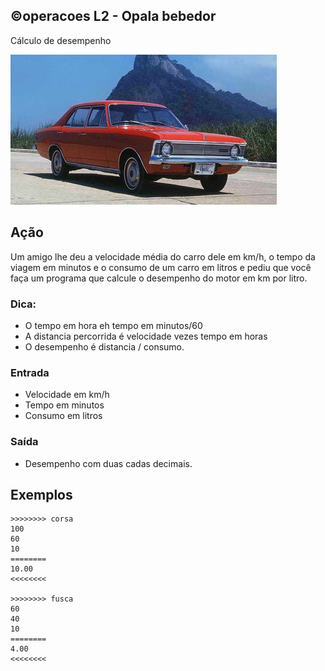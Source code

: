 ## ©operacoes L2 - Opala bebedor
Cálculo de desempenho

![](__capa.jpg)

## Ação

Um amigo lhe deu a velocidade média do carro dele em km/h, o tempo da viagem em minutos e o consumo de um carro em litros e pediu que você faça um programa que calcule o desempenho do motor em km por litro.

### Dica:

- O tempo em hora eh tempo em minutos/60
- A distancia percorrida é velocidade vezes tempo em horas
- O desempenho é distancia / consumo.

### Entrada
- Velocidade em km/h
- Tempo em minutos
- Consumo em litros

### Saída
- Desempenho com duas cadas decimais.

## Exemplos

```
>>>>>>>> corsa
100
60
10
========
10.00
<<<<<<<<

>>>>>>>> fusca
60
40
10
========
4.00
<<<<<<<<
```

